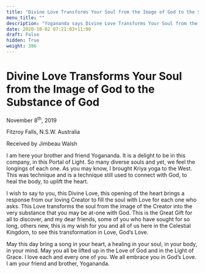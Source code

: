 ```yaml
---
title: "Divine Love Transforms Your Soul from the Image of God to the Substance of God"
menu_title: ""
description: "Yogananda says Divine Love Transforms Your Soul from the Image of God to the Substance of God"
date: 2020-10-02 07:21:03+11:00
draft: False
hidden: True
weight: 386
---
```

# Divine Love Transforms Your Soul from the Image of God to the Substance of God


November 8<sup>th</sup>, 2019

Fitzroy Falls, N.S.W. Australia

Received by Jimbeau Walsh



I am here your brother and friend Yogananda. It is a delight to be in this company, in this Portal of Light. So many diverse souls and yet, we feel the longings of each one. As you may know, I brought Kriya yoga to the West. This was technique and is a technique still used to connect with God, to heal the body, to uplift the heart.

I wish to say to you, this Divine Love, this opening of the heart brings a response from our loving Creator to fill the soul with Love for each one who asks. This Love transforms the soul from the image of the Creator into the very substance that you may be at-one with God. This is the Great Gift for all to discover, and my dear friends, some of you who have sought for so long, others new, this is my wish for you and all of us here in the Celestial Kingdom, to see this transformation in Love, God’s Love.

May this day bring a song in your heart, a healing in your soul, in your body, in your mind. May you all be lifted up in the Love of God and in the Light of Grace. I love each and every one of you. We all embrace you in God’s Love. I am your friend and brother, Yogananda.